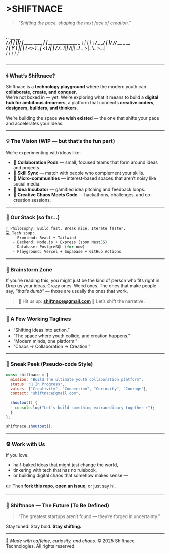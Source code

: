 
# >SHIFTNACE  
> _"Shifting the pace, shaping the next face of creation."_  

```

```
  _________.__    .__  __                __                
 /   _____/|  |__ |__|/  |_  ____   ____ |  | __ ___________ 
 \_____  \ |  |  \|  \   __\/  _ \_/ ___\|  |/ // __ \_  __ \
 /        \|   Y  \  ||  | (  <_> )  \___|    <\  ___/|  | \/
/_______  /|___|  /__||__|  \____/ \___  >__|_ \\___  >__|   
        \/      \/                      \/     \/    \/       
```

````

---

### 🌀 What’s Shiftnace?

Shiftnace is a **technology playground** where the modern youth can **collaborate, create, and conquer**.  
We're not boxed in — yet. We’re exploring what it means to build a **digital hub for ambitious dreamers**, a platform that connects **creative coders, designers, builders, and thinkers**.

We’re building the space **we wish existed** — the one that shifts your pace and accelerates your ideas.

---

### 💡 The Vision (WIP — but that’s the fun part)

We’re experimenting with ideas like:
- 🚀 **Collaboration Pods** — small, focused teams that form around ideas and projects.  
- 🎯 **Skill Sync** — match with people who complement your skills.  
- 💬 **Micro-communities** — interest-based spaces that aren’t noisy like social media.  
- 🧠 **Idea Incubator** — gamified idea pitching and feedback loops.  
- 🪩 **Creative Chaos Meets Code** — hackathons, challenges, and co-creation sessions.

---

### 🧩 Our Stack (so far...)

```bash
🧠 Philosophy: Build fast. Break nice. Iterate faster.
💻 Tech soup:
   - Frontend: React + Tailwind
   - Backend: Node.js + Express (soon NestJS)
   - Database: PostgreSQL (for now)
   - Playground: Vercel + Supabase + GitHub Actions
````

---

### 🧠 Brainstorm Zone

If you’re reading this, you might just be the kind of person who fits right in.
Drop us your ideas. Crazy ones. Weird ones. The ones that make people say, *“that’s dumb”* — those are usually the ones that work.

> 📧 Hit us up: **[shiftnace@gmail.com](mailto:shiftnace@gmail.com)**
> 🧭 Let’s shift the narrative.

---

### 🦄 A Few Working Taglines

* “Shifting ideas into action.”
* “The space where youth collide, and creation happens.”
* “Modern minds, one platform.”
* “Chaos → Collaboration → Creation.”

---

### 🧰 Sneak Peek (Pseudo-code Style)

```js
const shiftnace = {
  mission: "Build the ultimate youth collaboration platform",
  status: "🚧 In Progress",
  values: ["Creativity", "Connection", "Curiosity", "Courage"],
  contact: "shiftnace@gmail.com",
  
  shoutout() {
    console.log("Let’s build something extraordinary together ⚡");
  }
};

shiftnace.shoutout();
```

---

### ⚙️ Work with Us

If you love:

* half-baked ideas that might just change the world,
* tinkering with tech that has no rulebook,
* or building digital chaos that somehow makes sense —

👉 Then **fork this repo**, **open an issue**, or just say hi.

---

### 🌌 Shiftnace — The Future (To Be Defined)

> “The greatest startups aren’t found — they’re forged in uncertainty.”

Stay tuned.
Stay bold.
**Stay shifting.**

---

🖤 *Made with caffeine, curiosity, and chaos.*
© 2025 Shiftnace Technologies. All rights reserved.

```


